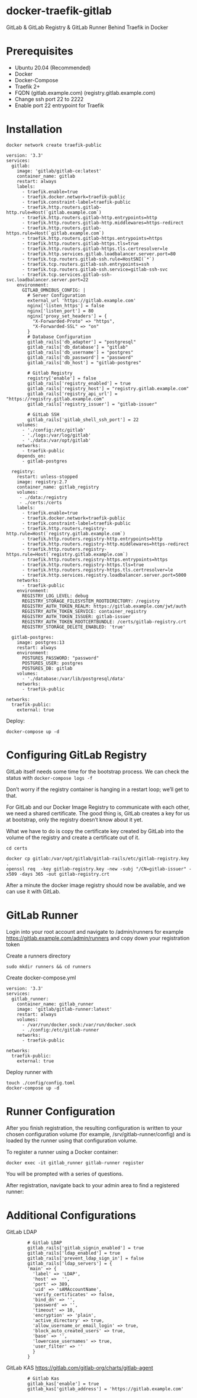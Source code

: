 # docker-traefik-gitlab
GitLab &amp; GitLab Registry & GitLab Runner Behind Traefik in Docker

# Prerequisites
- Ubuntu 20.04 (Recommended)
- Docker
- Docker-Compose
- Traefik 2+
- FQDN (gitlab.example.com) (registry.gitlab.example.com)
- Change ssh port 22 to 2222
- Enable port 22 entrypoint for Traefik

# Installation

```
docker network create traefik-public
```

```
version: '3.3'
services:
  gitlab:
    image: 'gitlab/gitlab-ce:latest'
    container_name: gitlab
    restart: always
    labels:
      - traefik.enable=true
      - traefik.docker.network=traefik-public
      - traefik.constraint-label=traefik-public
      - traefik.http.routers.gitlab-http.rule=Host(`gitlab.example.com`)
      - traefik.http.routers.gitlab-http.entrypoints=http
      - traefik.http.routers.gitlab-http.middlewares=https-redirect
      - traefik.http.routers.gitlab-https.rule=Host(`gitlab.example.com`)
      - traefik.http.routers.gitlab-https.entrypoints=https
      - traefik.http.routers.gitlab-https.tls=true
      - traefik.http.routers.gitlab-https.tls.certresolver=le
      - traefik.http.services.gitlab.loadbalancer.server.port=80
      - traefik.tcp.routers.gitlab-ssh.rule=HostSNI(`*`)
      - traefik.tcp.routers.gitlab-ssh.entrypoints=ssh
      - traefik.tcp.routers.gitlab-ssh.service=gitlab-ssh-svc
      - traefik.tcp.services.gitlab-ssh-svc.loadbalancer.server.port=22
    environment:
      GITLAB_OMNIBUS_CONFIG: |
        # Server Configuration
        external_url 'https://gitlab.example.com'
        nginx['listen_https'] = false
        nginx['listen_port'] = 80
        nginx['proxy_set_headers'] = {
          "X-Forwarded-Proto" => "https",
          "X-Forwarded-SSL" => "on"
        }
        # Database Configuration
        gitlab_rails['db_adapter'] = "postgresql"
        gitlab_rails['db_database'] = "gitlab"
        gitlab_rails['db_username'] = "postgres"
        gitlab_rails['db_password'] = "password"
        gitlab_rails['db_host'] = "gitlab-postgres"
        
        # Gitlab Registry
        registry['enable'] = false
        gitlab_rails['registry_enabled'] = true
        gitlab_rails['registry_host'] = "registry.gitlab.example.com"                      
        gitlab_rails['registry_api_url'] = "https://registry.gitlab.example.com"    
        gitlab_rails['registry_issuer'] = "gitlab-issuer"
 
        # GitLab SSH
        gitlab_rails['gitlab_shell_ssh_port'] = 22
    volumes:
      - './config:/etc/gitlab'
      - './logs:/var/log/gitlab'
      - './data:/var/opt/gitlab'
    networks:
      - traefik-public
    depends_on:
      - gitlab-postgres
 
  registry:
    restart: unless-stopped
    image: registry:2.7
    container_name: gitlab_registry
    volumes:
     - ./data:/registry
     - ./certs:/certs
    labels:
      - traefik.enable=true
      - traefik.docker.network=traefik-public
      - traefik.constraint-label=traefik-public
      - traefik.http.routers.registry-http.rule=Host(`registry.gitlab.example.com`)
      - traefik.http.routers.registry-http.entrypoints=http
      - traefik.http.routers.registry-http.middlewares=https-redirect
      - traefik.http.routers.registry-https.rule=Host(`registry.gitlab.example.com`)
      - traefik.http.routers.registry-https.entrypoints=https
      - traefik.http.routers.registry-https.tls=true
      - traefik.http.routers.registry-https.tls.certresolver=le
      - traefik.http.services.registry.loadbalancer.server.port=5000
    networks:
      - traefik-public
    environment:
      REGISTRY_LOG_LEVEL: debug
      REGISTRY_STORAGE_FILESYSTEM_ROOTDIRECTORY: /registry
      REGISTRY_AUTH_TOKEN_REALM: https://gitlab.example.com/jwt/auth
      REGISTRY_AUTH_TOKEN_SERVICE: container_registry
      REGISTRY_AUTH_TOKEN_ISSUER: gitlab-issuer
      REGISTRY_AUTH_TOKEN_ROOTCERTBUNDLE: /certs/gitlab-registry.crt
      REGISTRY_STORAGE_DELETE_ENABLED: 'true' 
 
  gitlab-postgres:
    image: postgres:13
    restart: always
    environment:
      POSTGRES_PASSWORD: "password"
      POSTGRES_USER: postgres
      POSTGRES_DB: gitlab
    volumes:
      - './database:/var/lib/postgresql/data'
    networks:
      - traefik-public
 
networks:
  traefik-public:
    external: true
```

Deploy:

```
docker-compose up -d
```

# Configuring GitLab Registry

GitLab itself needs some time for the bootstrap process. We can check the status with ```docker-compose logs -f```

Don’t worry if the registry container is hanging in a restart loop; we’ll get to that.

For GitLab and our Docker Image Registry to communicate with each other, we need a shared certificate. The good thing is, GitLab creates a key for us at bootstrap, only the registry doesn’t know about it yet.

What we have to do is copy the certificate key created by GitLab into the volume of the registry and create a certificate out of it.

```
cd certs
```
```
docker cp gitlab:/var/opt/gitlab/gitlab-rails/etc/gitlab-registry.key .
openssl req  -key gitlab-registry.key -new -subj "/CN=gitlab-issuer" -x509 -days 365 -out gitlab-registry.crt
```
After a minute the docker image registry should now be available, and we can use it with GitLab.

# GitLab Runner

Login into your root account and navigate to /admin/runners for example https://gitlab.example.com/admin/runners and copy down your registration token

Create a runners directory

```
sudo mkdir runners && cd runners
```

Create docker-compose.yml

```
version: '3.3'
services:
  gitlab_runner:
    container_name: gitlab_runner
    image: 'gitlab/gitlab-runner:latest'
    restart: always
    volumes:
      - /var/run/docker.sock:/var/run/docker.sock
      - ./config:/etc/gitlab-runner
    networks:
      - traefik-public

networks:
  traefik-public:
    external: true
```

Deploy runner with

```
touch ./config/config.toml
docker-compose up -d
```

# Runner Configuration

After you finish registration, the resulting configuration is written to your chosen configuration volume (for example, /srv/gitlab-runner/config) and is loaded by the runner using that configuration volume.

To register a runner using a Docker container:

```
docker exec -it gitlab_runner gitlab-runner register
```

You will be prompted with a series of questions.

After registration, navigate back to your admin area to find a registered runner:

# Additional Configurations

GitLab LDAP
```
        # Gitlab LDAP
        gitlab_rails['gitlab_signin_enabled'] = true
        gitlab_rails['ldap_enabled'] = true
        gitlab_rails['prevent_ldap_sign_in'] = false
        gitlab_rails['ldap_servers'] = {
        'main' => {
          'label' => 'LDAP',
          'host' =>  '',
          'port' => 389,
          'uid' => 'sAMAccountName',
          'verify_certificates' => false,
          'bind_dn' => '',
          'password' => '',
          'timeout' => 10,
          'encryption' => 'plain',
          'active_directory' => true,
          'allow_username_or_email_login' => true,
          'block_auto_created_users' => true,
          'base' => '',
          'lowercase_usernames' => true,
          'user_filter' => ''
          }
        }
```

GitLab KAS
https://gitlab.com/gitlab-org/charts/gitlab-agent
```
        # Gitlab Kas
        gitlab_kas['enable'] = true
        gitlab_kas['gitlab_address'] = 'https://gitlab.example.com'
```
